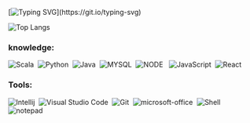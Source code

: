  

[![Typing SVG](https://readme-typing-svg.herokuapp.com/?color=F9A527&size=28&width=1000&lines=Hi!+My+name+is+Vitória+Marques;Brazilian+in+love+with+technology;+I'm+studying+science+in+information+systems+and+Big+Data;Future+Data+Engineer+😊;Make+yourself+at+home!)](https://git.io/typing-svg)

![Top Langs](https://github-readme-stats.vercel.app/api/top-langs/?username=ViFMarques&layout=compact&theme=slateorange)&nbsp;

### knowledge:



![Scala](https://img.shields.io/badge/Scala-DC322F?style=for-the-badge&logo=scala&logoColor=white)&nbsp;
![Python](https://img.shields.io/badge/Python-14354C?style=for-the-badge&logo=python&logoColor=white)&nbsp;
![Java](https://img.shields.io/badge/Java-CC2927?style=for-the-badge&logo=openjdk&logoColor=white)&nbsp;
![MYSQL](https://img.shields.io/badge/MySQL-005C84?style=for-the-badge&logo=mysql&logoColor=white)&nbsp;
![NODE](https://img.shields.io/badge/Node.js-43853D?style=for-the-badge&logo=node.js&logoColor=white) &nbsp;
![JavaScript](https://img.shields.io/badge/JavaScript-FCCD32?style=for-the-badge&logo=javascript&logoColor=black)&nbsp;
![React](https://img.shields.io/badge/React-1572B6?style=for-the-badge&logo=react&logoColor=white)&nbsp;




### Tools:
![Intellij](https://img.shields.io/badge/IntelliJ_IDEA-000000.svg?style=for-the-badge&logo=intellij-idea&logoColor=white)&nbsp;
![Visual Studio Code](https://img.shields.io/badge/-Visual%20Studio%20Code-00000F?style=for-the-badge&logo=visual-studio-code&logoColor=007ACC&labelColor=00000F)&nbsp;
![Git](https://img.shields.io/badge/-Git-00000F?style=for-the-badge&logo=git&labelColor=00000F)&nbsp;
![microsoft-office](https://img.shields.io/badge/-microsoft_office-00000F?style=for-the-badge&logo=microsoft-office&labelColor=00000F)&nbsp;
![Shell](https://img.shields.io/badge/Shell_Script-121011?style=for-the-badge&logo=gnu-bash&logoColor=white)&nbsp;
![notepad](https://img.shields.io/badge/Notepad++-000000.svg?style=for-the-badge&logo=notepad%2B%2B&logoColor=white)

 
